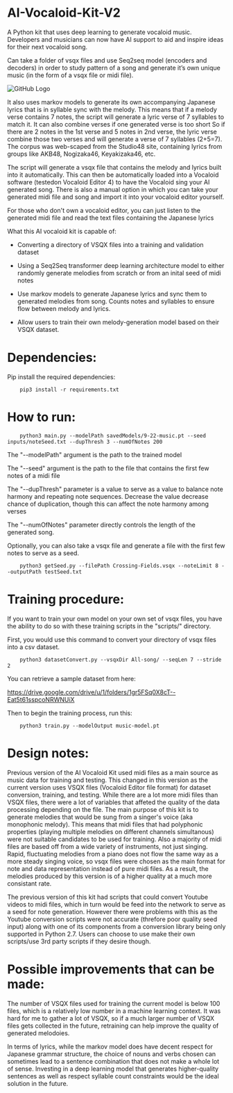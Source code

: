 # AI-Vocaloid-Kit-V2
A Python kit that uses deep learning to generate vocaloid music. Developers and musicians can now have AI support to aid and inspire ideas for their next vocaloid song.

Can take a folder of vsqx files and use Seq2seq model (encoders and decoders) in order to study pattern of a song and generate it’s own unique music (in the form of a vsqx file or midi file). 

![GitHub Logo](/images/video-gif.gif)

It also uses markov models to generate its own accompanying Japanese lyrics that is in syllable sync with the melody. This means that if a melody verse contains 7 notes, the script will generate a lyric verse of 7 syllables to match it. It can also combine verses if one generated verse is too short So if there are 2 notes in the 1st verse and 5 notes in 2nd verse, the lyric verse combine those two verses and will generate a verse of 7 syllables (2+5=7). The corpus was web-scaped from the Studio48 site, containing lyrics from groups like AKB48, Nogizaka46, Keyakizaka46, etc.


The script will generate a vsqx file that contains the melody and lyrics built into it automatically. This can then be automatically loaded into a Vocaloid software (testedon Vocaloid Editor 4) to have the Vocaloid sing your AI generated song. There is also a manual option in which you can take your generated midi file
 and song and import it into your vocaloid editor yourself. 

For those who don't own a vocaloid editor, you can just listen to the generated midi file and read the text files containing the Japanese lyrics


What this AI vocaloid kit is capable of:
- Converting a directory of VSQX files into a training and validation dataset

- Using a Seq2Seq transformer deep learning architecture model to either randomly generate melodies from scratch or from an inital seed of midi notes

- Use markov models to generate Japanese lyrics and sync them to generated melodies from song. Counts notes and syllables to ensure flow between melody and lyrics.

- Allow users to train their own melody-generation model based on their VSQX dataset. 

# **Dependencies:**
Pip install the required dependencies:
```
	pip3 install -r requirements.txt
```


# **__How to run:__**
```
	python3 main.py --modelPath savedModels/9-22-music.pt --seed inputs/noteSeed.txt --dupThresh 3 --numOfNotes 200
```
The "--modelPath" argument is the path to the trained model

The "--seed" argument is the path to the file that contains the first few notes of a midi file

The "--dupThresh" parameter is a value to serve as a value to balance note harmony and repeating note sequences. Decrease the value decrease chance of duplication, though this can affect the note harmony among verses

The "--numOfNotes" parameter directly controls the length of the generated song.


Optionally, you can also take a vsqx file and generate a file with the first few notes to serve as a seed.
```
	python3 getSeed.py --filePath Crossing-Fields.vsqx --noteLimit 8 --outputPath testSeed.txt
```

# **__Training procedure:__**
If you want to train your own model on your own set of vsqx files, you have the ability to do so with these training scripts in the "scripts/" directory.

First, you would use this command to convert your directory of vsqx files into a csv dataset.
```
	python3 datasetConvert.py --vsqxDir All-song/ --seqLen 7 --stride 2
```
You can retrieve a sample dataset from here:

https://drive.google.com/drive/u/1/folders/1gr5FSq0X8cT--Eat5t61sspcoNRWNUiX

Then to begin the training process, run this:
```
	python3 train.py --modelOutput music-model.pt
```

# **__Design notes:__**
Previous version of the AI Vocaloid Kit used midi files as a main source as music data for training and testing. This changed in this version as the current version uses VSQX files (Vocaloid Editor file format) for dataset conversion, training, and testing. While there are a lot more midi files than VSQX files, there were a lot of variables that affeted the quality of the data processing depending on the file. The main purpose of this kit is to generate melodies that would be sung from a singer's voice (aka monophonic melody). This means that midi files that had polyphonic properties (playing multiple melodies on different channels simultanous) were not suitable candidates to be used for training. Also a majority of midi files are based off from a wide variety of instruments, not just singing. Rapid, fluctuating melodies from a piano does not flow the same way as a more steady singing voice, so vsqx files were chosen as the main format for note and data representation instead of pure midi files. As a result, the melodies produced by this version is of a higher quality at a much more consistant rate.

The previous version of this kit had scripts that could convert Youtube videos to midi files, which in turn would be feed into the network to serve as a seed for note generation. However there were problems with this as the Youtube conversion scripts were not accurate (threfore poor quality seed input) along with one of its components from a conversion library being only supported in Python 2.7. Users can choose to use make their own scripts/use 3rd party scripts if they desire though.

# **__Possible improvements that can be made:__**

The number of VSQX files used for training the current model is below 100 files, which is a relatively low number in a machine learning context. It was hard for me to gather a lot of VSQX, so if a much larger number of VSQX files gets collected in the future, retraining can help improve the quality of generated melodoies.

In terms of lyrics, while the markov model does have decent respect for Japanese grammar structure, the choice of nouns and verbs chosen can sometimes lead to a sentence combination that does not make a whole lot of sense. Investing in a deep learning model that generates higher-quality sentences as well as respect syllable count constraints would be the ideal solution in the future.    
